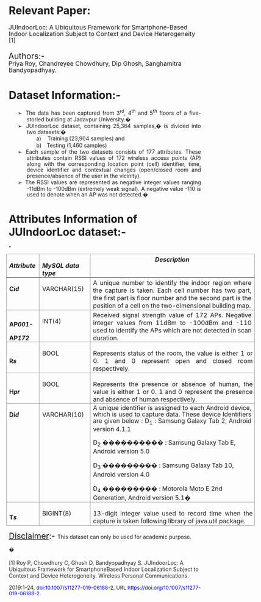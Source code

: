 
<div class=WordSection1>

<h1 style='margin-left:-.25pt'>Relevant Paper: </h1>

<p class=MsoNormal style='margin-top:0cm;margin-right:0cm;margin-bottom:15.85pt;
margin-left:-.25pt;text-indent:-.5pt;line-height:107%'><span style='font-size:
12.0pt;line-height:107%'>JUIndoorLoc: A Ubiquitous Framework for
Smartphone-Based Indoor Localization Subject to Context and Device
Heterogeneity [1] </span></p>

<p class=MsoNormal style='margin-top:0cm;margin-right:0cm;margin-bottom:0cm;
margin-left:-.25pt;text-indent:-.5pt'><span style='font-size:16.0pt;line-height:
107%'>Authors:- </span></p>

<p class=MsoNormal style='margin-top:0cm;margin-right:0cm;margin-bottom:15.85pt;
margin-left:-.25pt;text-indent:-.5pt;line-height:107%'><span style='font-size:
12.0pt;line-height:107%'>Priya Roy, Chandreyee Chowdhury, Dip Ghosh,
Sanghamitra Bandyopadhyay. </span></p>

<h1 style='margin-left:-.25pt'>Dataset Information:- </h1>

<p class=MsoNormal style='margin-top:0cm;margin-right:0cm;margin-bottom:1.2pt;
margin-left:35.25pt;text-align:justify;text-justify:inter-ideograph;text-indent:
-18.0pt;line-height:111%'><span style='font-family:Wingdings'>&#10146;<span
style='font:7.0pt "Times New Roman"'>&nbsp; </span></span><span dir=LTR></span>The
data has been captured from 3<sup>rd</sup>, 4<sup>th</sup> and 5<sup>th</sup>
floors of a five-storied building at Jadavpur University.� </p>

<p class=MsoNormal style='margin-top:0cm;margin-right:0cm;margin-bottom:1.2pt;
margin-left:35.25pt;text-align:justify;text-justify:inter-ideograph;text-indent:
-18.0pt;line-height:111%'><span style='font-family:Wingdings'>&#10146;<span
style='font:7.0pt "Times New Roman"'>&nbsp; </span></span><span dir=LTR></span>JUIndoorLoc
dataset, containing 25,364 samples,� is divided into two datasets:� </p>

<p class=MsoNormal style='margin-top:0cm;margin-right:0cm;margin-bottom:1.2pt;
margin-left:72.0pt;text-align:justify;text-justify:inter-ideograph;text-indent:
-18.0pt;line-height:111%'>a)<span style='font:7.0pt "Times New Roman"'>&nbsp;&nbsp;&nbsp;&nbsp;&nbsp;&nbsp;
</span><span dir=LTR></span>Training (23,904 samples) and </p>

<p class=MsoNormal style='margin-top:0cm;margin-right:0cm;margin-bottom:1.2pt;
margin-left:72.0pt;text-align:justify;text-justify:inter-ideograph;text-indent:
-18.0pt;line-height:111%'>b)<span style='font:7.0pt "Times New Roman"'>&nbsp;&nbsp;&nbsp;&nbsp;&nbsp;
</span><span dir=LTR></span>Testing (1,460 samples) </p>

<p class=MsoNormal style='margin-top:0cm;margin-right:0cm;margin-bottom:1.2pt;
margin-left:35.25pt;text-align:justify;text-justify:inter-ideograph;text-indent:
-18.0pt;line-height:111%'><span style='font-family:Wingdings'>&#10146;<span
style='font:7.0pt "Times New Roman"'>&nbsp; </span></span><span dir=LTR></span>Each
sample of the two datasets consists of 177 attributes. These attributes contain
RSSI values of 172 wireless access points (AP) along with the corresponding
location point (cell) identifier, time, device identifier and contextual
changes (open/closed room and presence/absence of the user in the vicinity). </p>

<p class=MsoNormal style='margin-top:0cm;margin-right:0cm;margin-bottom:16.3pt;
margin-left:35.25pt;text-align:justify;text-justify:inter-ideograph;text-indent:
-18.0pt;line-height:111%'><span style='font-family:Wingdings'>&#10146;<span
style='font:7.0pt "Times New Roman"'>&nbsp; </span></span><span dir=LTR></span>The
RSSI values are represented as negative integer values ranging -11dBm to
-100dBm (extremely weak signal). A negative value -110 is used to denote when
an AP was not detected.� </p>

<h1 style='margin-left:-.25pt'>Attributes Information of JUIndoorLoc dataset:- </h1>

<p class=MsoNormal style='margin-bottom:3.45pt'><span style='font-size:4.0pt;
line-height:107%'>�</span></p>

<table class=TableGrid border=0 cellspacing=0 cellpadding=0 width=652
 style='width:488.85pt;margin-left:-5.4pt;border-collapse:collapse'>
 <tr style='height:14.4pt'>
  <td width=75 valign=top style='width:56.4pt;border:solid #999999 1.0pt;
  border-bottom:solid #666666 1.5pt;padding:2.4pt 2.9pt .3pt 5.4pt;height:14.4pt'>
  <p class=MsoNormal style='margin-bottom:0cm'><b><i>Attribute </i></b></p>
  </td>
  <td width=123 valign=top style='width:92.2pt;border-top:solid #999999 1.0pt;
  border-left:none;border-bottom:solid #666666 1.5pt;border-right:solid #999999 1.0pt;
  padding:2.4pt 2.9pt .3pt 5.4pt;height:14.4pt'>
  <p class=MsoNormal style='margin-bottom:0cm'><b><i>MySQL data type </i></b></p>
  </td>
  <td width=454 valign=top style='width:340.25pt;border-top:solid #999999 1.0pt;
  border-left:none;border-bottom:solid #666666 1.5pt;border-right:solid #999999 1.0pt;
  padding:2.4pt 2.9pt .3pt 5.4pt;height:14.4pt'>
  <p class=MsoNormal align=center style='margin-top:0cm;margin-right:2.5pt;
  margin-bottom:0cm;margin-left:0cm;text-align:center'><b><i>Description </i></b></p>
  </td>
 </tr>
 <tr style='height:54.7pt'>
  <td width=75 valign=top style='width:56.4pt;border:solid #999999 1.0pt;
  border-top:none;padding:2.4pt 2.9pt .3pt 5.4pt;height:54.7pt'>
  <p class=MsoNormal style='margin-bottom:0cm'><b>C</b><b><i><span
  style='font-size:11.5pt;line-height:107%'>id</span></i> </b></p>
  </td>
  <td width=123 valign=top style='width:92.2pt;border-top:none;border-left:
  none;border-bottom:solid #999999 1.0pt;border-right:solid #999999 1.0pt;
  padding:2.4pt 2.9pt .3pt 5.4pt;height:54.7pt'>
  <p class=MsoNormal style='margin-bottom:0cm'>VARCHAR(15) </p>
  </td>
  <td width=454 valign=top style='width:340.25pt;border-top:none;border-left:
  none;border-bottom:solid #999999 1.0pt;border-right:solid #999999 1.0pt;
  padding:2.4pt 2.9pt .3pt 5.4pt;height:54.7pt'>
  <p class=MsoNormal style='margin-top:0cm;margin-right:2.45pt;margin-bottom:
  0cm;margin-left:0cm;text-align:justify;text-justify:inter-ideograph'>A unique
  number to identify the indoor region where the capture is taken. Each cell
  number has two part, the first part is floor number and the second part is
  the position of a cell on the two-dimensional building map. </p>
  </td>
 </tr>
 <tr style='height:44.4pt'>
  <td width=75 valign=bottom style='width:56.4pt;border:solid #999999 1.0pt;
  border-top:none;padding:2.4pt 2.9pt .3pt 5.4pt;height:44.4pt'>
  <p class=MsoNormal style='margin-bottom:8.7pt'><b>AP</b><b><i><span
  style='font-size:11.5pt;line-height:107%'>001</span></i>-</b></p>
  <p class=MsoNormal style='margin-bottom:0cm'><b>AP</b><b><i><span
  style='font-size:11.5pt;line-height:107%'>172</span></i> </b></p>
  </td>
  <td width=123 valign=top style='width:92.2pt;border-top:none;border-left:
  none;border-bottom:solid #999999 1.0pt;border-right:solid #999999 1.0pt;
  padding:2.4pt 2.9pt .3pt 5.4pt;height:44.4pt'>
  <p class=MsoNormal style='margin-bottom:0cm'>INT(4) </p>
  </td>
  <td width=454 valign=top style='width:340.25pt;border-top:none;border-left:
  none;border-bottom:solid #999999 1.0pt;border-right:solid #999999 1.0pt;
  padding:2.4pt 2.9pt .3pt 5.4pt;height:44.4pt'>
  <p class=MsoNormal style='margin-top:0cm;margin-right:2.25pt;margin-bottom:
  0cm;margin-left:0cm;text-align:justify;text-justify:inter-ideograph'>Received
  signal strength value of 172 APs. Negative integer values from 11dBm to
  -100dBm and -110 used to identify the APs which are not detected in scan
  duration. </p>
  </td>
 </tr>
 <tr style='height:27.35pt'>
  <td width=75 style='width:56.4pt;border:solid #999999 1.0pt;border-top:none;
  padding:2.4pt 2.9pt .3pt 5.4pt;height:27.35pt'>
  <p class=MsoNormal style='margin-bottom:0cm'><b>R</b><b><i><span
  style='font-size:11.5pt;line-height:107%'>s</span></i> </b></p>
  </td>
  <td width=123 valign=top style='width:92.2pt;border-top:none;border-left:
  none;border-bottom:solid #999999 1.0pt;border-right:solid #999999 1.0pt;
  padding:2.4pt 2.9pt .3pt 5.4pt;height:27.35pt'>
  <p class=MsoNormal style='margin-bottom:0cm'>BOOL </p>
  </td>
  <td width=454 valign=top style='width:340.25pt;border-top:none;border-left:
  none;border-bottom:solid #999999 1.0pt;border-right:solid #999999 1.0pt;
  padding:2.4pt 2.9pt .3pt 5.4pt;height:27.35pt'>
  <p class=MsoNormal style='margin-bottom:0cm;text-align:justify;text-justify:
  inter-ideograph'>Represents status of the room, the value is either 1 or 0. 1
  and 0 represent open and closed room respectively. </p>
  </td>
 </tr>
 <tr style='height:27.35pt'>
  <td width=75 style='width:56.4pt;border:solid #999999 1.0pt;border-top:none;
  padding:2.4pt 2.9pt .3pt 5.4pt;height:27.35pt'>
  <p class=MsoNormal style='margin-bottom:0cm'><b>H</b><b><i><span
  style='font-size:11.5pt;line-height:107%'>pr</span></i> </b></p>
  </td>
  <td width=123 valign=top style='width:92.2pt;border-top:none;border-left:
  none;border-bottom:solid #999999 1.0pt;border-right:solid #999999 1.0pt;
  padding:2.4pt 2.9pt .3pt 5.4pt;height:27.35pt'>
  <p class=MsoNormal style='margin-bottom:0cm'>BOOL </p>
  </td>
  <td width=454 valign=top style='width:340.25pt;border-top:none;border-left:
  none;border-bottom:solid #999999 1.0pt;border-right:solid #999999 1.0pt;
  padding:2.4pt 2.9pt .3pt 5.4pt;height:27.35pt'>
  <p class=MsoNormal style='margin-bottom:0cm;text-align:justify;text-justify:
  inter-ideograph'>Represents the presence or absence of human, the value is
  either 1 or 0. 1 and 0 represent the presence and absence of human
  respectively. </p>
  </td>
 </tr>
 <tr style='height:85.95pt'>
  <td width=75 valign=top style='width:56.4pt;border:solid #999999 1.0pt;
  border-top:none;padding:2.4pt 2.9pt .3pt 5.4pt;height:85.95pt'>
  <p class=MsoNormal style='margin-bottom:0cm'><b>D</b><b><i><span
  style='font-size:11.5pt;line-height:107%'>id</span></i> </b></p>
  </td>
  <td width=123 valign=top style='width:92.2pt;border-top:none;border-left:
  none;border-bottom:solid #999999 1.0pt;border-right:solid #999999 1.0pt;
  padding:2.4pt 2.9pt .3pt 5.4pt;height:85.95pt'>
  <p class=MsoNormal style='margin-bottom:0cm'>VARCHAR(10) </p>
  </td>
  <td width=454 valign=top style='width:340.25pt;border-top:none;border-left:
  none;border-bottom:solid #999999 1.0pt;border-right:solid #999999 1.0pt;
  padding:2.4pt 2.9pt .3pt 5.4pt;height:85.95pt'>
  <p class=MsoNormal style='margin-top:0cm;margin-right:2.55pt;margin-bottom:
  1.55pt;margin-left:0cm;text-align:justify;text-justify:inter-ideograph;
  line-height:104%'>A unique identifier is assigned to each Android device,
  which is used to capture data. These device Identifiers are given below : D<sub>1</sub>
  : Samsung Galaxy Tab 2, Android version 4.1.1 </p>
  <p class=MsoNormal style='margin-bottom:1.0pt'>D<sub>2</sub> ���������� :
  Samsung Galaxy Tab E, Android version 5.0 </p>
  <p class=MsoNormal style='margin-bottom:1.0pt'>D<sub>3</sub> ��������� :
  Samsung Galaxy Tab 10, Android version 4.0 </p>
  <p class=MsoNormal style='margin-bottom:0cm'>D<sub>4</sub> ��������� :
  Motorola Moto E 2nd Generation, Android version 5.1� </p>
  </td>
 </tr>
 <tr style='height:27.5pt'>
  <td width=75 style='width:56.4pt;border:solid #999999 1.0pt;border-top:none;
  padding:2.4pt 2.9pt .3pt 5.4pt;height:27.5pt'>
  <p class=MsoNormal style='margin-bottom:0cm'><b>T</b><b><i><span
  style='font-size:11.5pt;line-height:107%'>s</span></i> </b></p>
  </td>
  <td width=123 valign=top style='width:92.2pt;border-top:none;border-left:
  none;border-bottom:solid #999999 1.0pt;border-right:solid #999999 1.0pt;
  padding:2.4pt 2.9pt .3pt 5.4pt;height:27.5pt'>
  <p class=MsoNormal style='margin-bottom:0cm'>BIGINT(8) </p>
  </td>
  <td width=454 valign=top style='width:340.25pt;border-top:none;border-left:
  none;border-bottom:solid #999999 1.0pt;border-right:solid #999999 1.0pt;
  padding:2.4pt 2.9pt .3pt 5.4pt;height:27.5pt'>
  <p class=MsoNormal style='margin-bottom:0cm;text-align:justify;text-justify:
  inter-ideograph'>13-digit integer value used to record time when the capture
  is taken following library of java.util package. </p>
  </td>
 </tr>
</table>

<p class=MsoNormal style='margin-top:0cm;margin-right:0cm;margin-bottom:0cm;
margin-left:.5pt;text-align:justify;text-justify:inter-ideograph;text-indent:
-.5pt;line-height:111%'><u><span style='font-size:16.0pt;line-height:111%'>Disclaimer</span></u><span
style='font-size:16.0pt;line-height:111%'>:- </span>This dataset can only be
used for academic purpose. </p>

<p class=MsoNormal style='margin-bottom:12.1pt'>�</p>

<p class=MsoNormal style='margin-bottom:.7pt;line-height:normal'><span
style='color:#222222'>[1] Roy P, Chowdhury C, Ghosh D, Bandyopadhyay S.
JUIndoorLoc: A Ubiquitous Framework for SmartphoneBased Indoor Localization
Subject to Context and Device Heterogeneity. Wireless Personal Communications. </span></p>

<p class=MsoNormal style='margin-bottom:0cm'><span style='color:#222222'>2019:1-24,
</span><span style='font-size:10.0pt;line-height:107%;color:blue'>doi:10.1007/s11277-019-06188-2</span><span
style='font-size:10.0pt;line-height:107%'>, URL </span><span style='font-size:
10.0pt;line-height:107%;color:blue'>https://doi.org/10.1007/s11277-019-06188-2.</span><span
style='font-size:10.0pt;line-height:107%'> </span></p>

</div>
